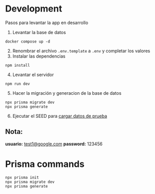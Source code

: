 # Development

Pasos para levantar la app en desarrollo

1. Levantar la base de datos

```
docker compose up -d
```

2. Renombrar el archivo `.env.template` a `.env` y completar los valores
3. Instalar las dependencias

```
npm install
```

4. Levantar el servidor

```
npm run dev
```

5. Hacer la migración y generacion de la base de datos

```
npx prisma migrate dev
npx prisma generate
```

6. Ejecutar el SEED para [cargar datos de prueba](localhost:3000/api/seed)

## Nota:

**usuario:** test1@google.com
**password:** 123456

# Prisma commands

```
npx prisma init
npx prisma migrate dev
npx prisma generate
```
